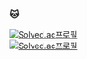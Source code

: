 ### 🐱

[![Solved.ac프로필](http://mazassumnida.wtf/api/mini/generate_badge?boj=ksundong)](https://solved.ac/ksundong)  
[![Solved.ac프로필](http://mazassumnida.wtf/api/v2/generate_badge?boj=ksundong)](https://solved.ac/ksundong)
<!--
**ksundong/ksundong** is a ✨ _special_ ✨ repository because its `README.md` (this file) appears on your GitHub profile.

Here are some ideas to get you started:

- 🔭 I’m currently working on ...
- 🌱 I’m currently learning ...
- 👯 I’m looking to collaborate on ...
- 🤔 I’m looking for help with ...
- 💬 Ask me about ...
- 📫 How to reach me: ...
- 😄 Pronouns: ...
- ⚡ Fun fact: ...
-->
